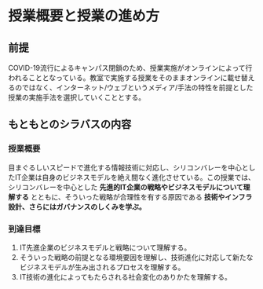 # 授業概要と授業の進め方
## 前提
COVID-19流行によるキャンパス閉鎖のため、授業実施がオンラインによって行われることとなっている。教室で実施する授業をそのままオンラインに載せ替えるのではなく、インターネット/ウェブというメディア/手法の特性を前提とした授業の実施手法を選択していくこととする。

## もともとのシラバスの内容
### 授業概要
目まぐるしいスピードで進化する情報技術に対応し、シリコンバレーを中心としたIT企業は自身のビジネスモデルを絶え間なく進化させている。この授業では、シリコンバレーを中心とした __先進的IT企業の戦略やビジネスモデルについて理解する__ とともに、そういった戦略が合理性を有する原因である __技術やインフラ設計、さらにはガバナンスのしくみを学ぶ。__

### 到達目標
1. IT先進企業のビジネスモデルと戦略について理解する。
1. そういった戦略の前提となる環境要因を理解し、技術進化に対応して新たなビジネスモデルが生み出されるプロセスを理解する。
1. IT技術の進化によってもたらされる社会変化のありかたを理解する。 





